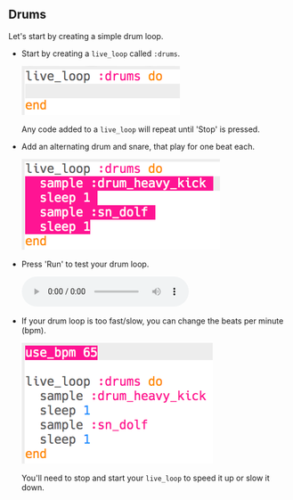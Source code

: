 ## Drums

Let's start by creating a simple drum loop.

+ Start by creating a `live_loop` called `:drums`.
    
    ![截屏](images/dj-drums-loop.png)
    
    Any code added to a `live_loop` will repeat until 'Stop' is pressed.

+ Add an alternating drum and snare, that play for one beat each.
    
    ![截屏](images/dj-drums.png)

+ Press 'Run' to test your drum loop.
    
    <div id="audio-preview" class="pdf-hidden">
      <audio controls preload> <source src="resources/drums.mp3" type="audio/mpeg"> Your browser does not support the <code>audio</code> element. </audio>
    </div>
+ If your drum loop is too fast/slow, you can change the beats per minute (bpm).
    
    ![截屏](images/dj-bpm.png)
    
    You'll need to stop and start your `live_loop` to speed it up or slow it down.
